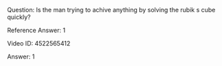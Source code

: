 Question: Is the man trying to achive anything by solving the rubik s cube quickly?

Reference Answer: 1

Video ID: 4522565412

Answer: 1


